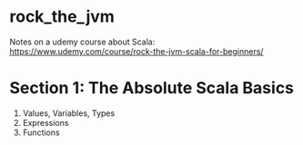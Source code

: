 # rock_the_jvm
Notes on a udemy course about Scala:
https://www.udemy.com/course/rock-the-jvm-scala-for-beginners/

# Section 1: The Absolute Scala Basics
1. Values, Variables, Types
2. Expressions
3. Functions
